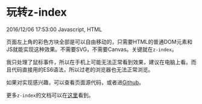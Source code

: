 # 玩转z-index
2016/12/06 17:53:00
Javascript, HTML


页面左上角的彩色方块全部是可以自由移动的，只需要HTML的普通DOM元素和JS就能实现这种效果。不需要SVG，不需要Canvas。关键就在`z-index`。

我只处理了鼠标事件，所以在手机上可能无法正常看到效果，建议在电脑上看。而且代码直接用的ES6语法，所以过老的浏览器也无法正常浏览。

如果对实现感兴趣，可以查看页面源代码，或者进[Github][ZIndexGame]。

更多`z-index`的文档可以在[这里][mdn]看到。


[mdn]: https://developer.mozilla.org/en-US/docs/Web/CSS/z-index
[ZIndexGame]: https://github.com/madmuggle/ZIndexGame



<script type="text/javascript">
// global variables
var colors = [
  'blue', 'green', 'red', 'orange', 'yellow', 'violet', 'purple', 'cyan'
]

var boxes = []
var activebox
var offx, offy

// reorder is just 'resetting z-index' of objects, 'z-index' big -> top
function lineupDivs(divlist, activeDiv) {
  var tmp = divlist.filter(x => x !== activeDiv)
              .sort((x, y) => x.style['z-index'] > y.style['z-index'])
  for (var i = 0, l = tmp.length; i < l; i++)
    tmp[i].style['z-index'] = i
  activeDiv.style['z-index'] = tmp.length
}

// transform e.g. '30px' -> 30
function nopx(x) {
  var val = parseInt(String.prototype.slice.call(x, 0, x.length - 2))
  if (val !== NaN)
    return val
  else
    throw(Error(x + ' is NOT pixel string'))
}

function createBox(id, left, top) {
  var box = document.createElement('div')
  box.setAttribute('id', 'box' + id)
  box.style.position = 'fixed'
  box.style.width = '200px'
  box.style.height = '30px'
  box.style.left = left
  box.style.top = top
  box.style.backgroundColor = colors[id % colors.length]
  box.style['z-index'] = id

  box.addEventListener('mousedown', () => {
    activebox = box
    activebox.moving = true
  })
  return box
}

// initialize boxes
([ 1, 2, 3, 4, 5, 6, 7, 8 ]).forEach(i => {
  var box = createBox(i, i * 10 + 'px', i * 10 + 'px')
  document.body.appendChild(box)
  boxes.push(box)
})

window.addEventListener('mousedown', e => {
  offx = nopx(activebox.style.left) - e.pageX
  offy = nopx(activebox.style.top) - e.pageY
  lineupDivs(boxes, activebox)
})

window.addEventListener('mousemove', e => {
  if (activebox.moving) {
    activebox.style.left = e.pageX + offx + 'px'
    activebox.style.top = e.pageY+ offy + 'px'
  }
})

window.addEventListener('mouseup', e => activebox.moving = false)

activebox = boxes[0]
</script>

